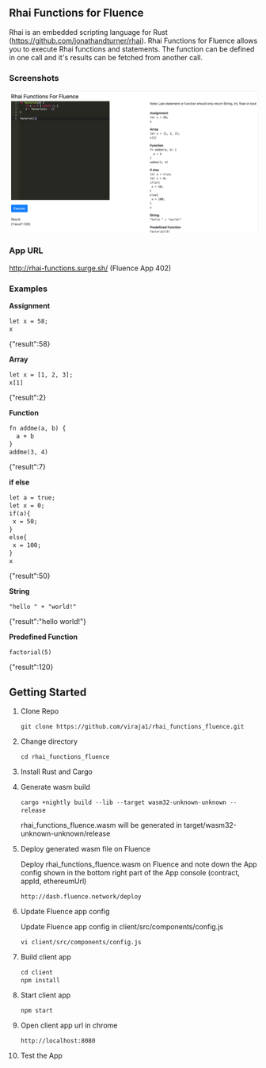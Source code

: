 ## Rhai Functions for Fluence

Rhai is an embedded scripting language for Rust (https://github.com/jonathandturner/rhai). Rhai Functions for Fluence allows you to execute Rhai functions and statements. The function can be defined in one call and it's results can be fetched from another call.


### Screenshots
![](screenshots/rhai_functions_fluence.png)

### App URL
http://rhai-functions.surge.sh/ (Fluence App 402)

### Examples

**Assignment**
```
let x = 58;
x
```
{"result":58}

**Array**

```
let x = [1, 2, 3]; 
x[1]
```
{"result":2}

**Function**
```
fn addme(a, b) { 
  a + b 
}
addme(3, 4)
```
{"result":7}

**if else**
```
let a = true;
let x = 0;
if(a){
 x = 50;
}
else{
 x = 100;
}
x
```
{"result":50}

**String**
```
"hello " + "world!"
```
{"result":"hello world!"}

**Predefined Function**
```
factorial(5)
```
{"result":120}

## Getting Started

1) Clone Repo

    ```
    git clone https://github.com/viraja1/rhai_functions_fluence.git
    ```
    
2) Change directory
    
   ```
   cd rhai_functions_fluence
   ```

3) Install Rust and Cargo

4) Generate wasm build

    ```
    cargo +nightly build --lib --target wasm32-unknown-unknown --release
    ```  
    rhai_functions_fluence.wasm will be generated in target/wasm32-unknown-unknown/release

5)  Deploy generated wasm file on Fluence
    
    Deploy rhai_functions_fluence.wasm on Fluence and note down the 
    App config shown in the bottom right part of the App
    console (contract, appId, ethereumUrl)
    ```
    http://dash.fluence.network/deploy
    ```  
   
6) Update Fluence app config

    Update Fluence app config in client/src/components/config.js
    
    ```
    vi client/src/components/config.js
    ```

7) Build client app

    ```
    cd client
    npm install
    ```
    
8) Start client app

    ```
    npm start
    ```
    
9) Open client app url in chrome

    ```
    http://localhost:8080
    ```
     
10) Test the App

               
